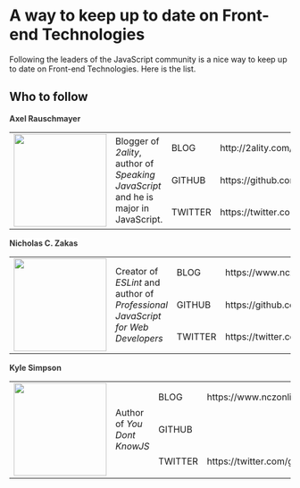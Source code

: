 # A way to keep up to date on Front-end Technologies

Following the leaders of the JavaScript community is a nice way to keep up to date on Front-end Technologies. Here is the list.

## Who to follow

<!-- 1 -->
<span style="color: rgb(51, 51, 51);"><span style="background-color: rgb(255, 255, 255);"><strong>Axel Rauschmayer</strong></span></span>

<div>
  <table>
    <colgroup>
      <col width="188px">
      <col width="188px">
      <col width="78px">
      <col width="294px">
    </colgroup>
    <tbody>
      <tr height="34px">
        <td rowspan="3" colspan="1">
          <div>
            <div>
              <img src="https://avatars1.githubusercontent.com/u/526114?s=400&v=4" width="166">
            </div>
          </div>
        </td>
        <td rowspan="3" colspan="1">
          <div></div>
          <div></div>
          <div>Blogger of <i>2ality</i>, author of <i>Speaking JavaScript</i> and he is major in JavaScript.</div>
        </td>
        <td rowspan="1" colspan="1">
          <div>BLOG</div>
        </td>
        <td rowspan="1" colspan="1">
          <a>http://2ality.com/</a>
        </td>
      </tr>
      <tr height="34px">
        <td rowspan="1" colspan="1">
          <div>GITHUB</div>
        </td>
        <td>
          <a>https://github.com/rauschma</a>
        </td>
      </tr>
      <tr height="34px">
        <td rowspan="1" colspan="1">
          <div>TWITTER</div>
        </td>
        <td>
          <a>https://twitter.com/rauschma</a>
        </td>
      </tr>
    </tbody>
  </table>
</div>

<!-- 2 -->

<span style="color: rgb(51, 51, 51);"><span style="background-color: rgb(255, 255, 255);"><strong>Nicholas C. Zakas</strong></span></span>

<div>
  <table>
    <colgroup>
      <col width="188px">
      <col width="188px">
      <col width="78px">
      <col width="294px">
    </colgroup>
    <tbody>
      <tr height="34px">
        <td rowspan="3" colspan="1">
          <div>
            <div>
              <img src="https://avatars3.githubusercontent.com/u/38546?s=400&v=4" width="166">
            </div>
          </div>
        </td>
        <td rowspan="3" colspan="1">
          <div></div>
          <div></div>
          <div>Creator of <i>ESLint</i> and author of <i>Professional JavaScript for Web Developers</i></div>
        </td>
        <td rowspan="1" colspan="1">
          <div>BLOG</div>
        </td>
        <td rowspan="1" colspan="1">
          <a>https://www.nczonline.net/<a>
        </td>
      </tr>
      <tr height="34px">
        <td rowspan="1" colspan="1">
          <div>GITHUB</div>
        </td>
        <td>
          <a>https://github.com/nzakas</a>
        </td>
      </tr>
      <tr height="34px">
        <td rowspan="1" colspan="1">
          <div>TWITTER</div>
        </td>
        <td>
          <a>https://twitter.com/slicknet</a>
        </td>
      </tr>
    </tbody>
  </table>
</div>

<!-- 3 -->

<span style="color: rgb(51, 51, 51);"><span style="background-color: rgb(255, 255, 255);"><strong>Kyle Simpson</strong></span></span>

<div>
  <table>
    <colgroup>
      <col width="188px">
      <col width="188px">
      <col width="78px">
      <col width="294px">
    </colgroup>
    <tbody>
      <tr height="34px">
        <td rowspan="3" colspan="1">
          <div>
            <div>
              <img src="https://avatars0.githubusercontent.com/u/150330?s=400&v=4" width="166">
            </div>
          </div>
        </td>
        <td rowspan="3" colspan="1">
          <div></div>
          <div></div>
          <div>Author of <i>You Dont KnowJS</i></div>
        </td>
        <td rowspan="1" colspan="1">
          <div>BLOG</div>
        </td>
        <td rowspan="1" colspan="1">
          <a>https://www.nczonline.net/<a>
        </td>
      </tr>
      <tr height="34px">
        <td rowspan="1" colspan="1">
          <div>GITHUB</div>
        </td>
        <td>
          <a></a>
        </td>
      </tr>
      <tr height="34px">
        <td rowspan="1" colspan="1">
          <div>TWITTER</div>
        </td>
        <td>
          <a>https://twitter.com/getify</a>
        </td>
      </tr>
    </tbody>
  </table>
</div>